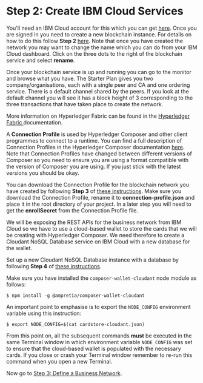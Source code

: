 # Step 2: Create IBM Cloud Services
You'll need an IBM Cloud account for this which you can get [here](https://console.bluemix.net/registration/). Once you are signed in you need to create a new blockchain instance. For details on how to do this follow **Step 2** [here](https://www.ibm.com/developerworks/cloud/library/cl-deploy-blockchain-starter-plan-network/). Note that once you have created the network you may want to change the name which you can do from your IBM Cloud dashboard. Click on the three dots to the right of the blockchain service and select **rename**.

Once your blockchain service is up and running you can go to the monitor and browse what you have. The Starter Plan gives you two company/organisations, each with a single peer and CA and one ordering service. There is a default channel shared by the peers. If you look at the default channel you will see it has a block height of 3 corresponding to the three transactions that have taken place to create the network.

More information on Hyperledger Fabric can be found in the [Hyperledger Fabric ](http://hyperledger-fabric.readthedocs.io/en/latest/index.html) documentation.

A **Connection Profile** is used by Hyperledger Composer and other client programmes to connect to a runtime. You can find a full description of Connection Profiles in the Hyperledger Composer documentation [here](https://hyperledger.github.io/composer/latest/reference/connectionprofile). Note that Connection Profiles have changed between different versions of Composer so you need to ensure you are using a format compatible with the version of Composer you are using. If you just stick with the latest versions you should be okay.

You can download the Connection Profile for the blockchain network you have created by following **Step 3** of [these instructions](https://www.ibm.com/developerworks/cloud/library/cl-deploy-blockchain-starter-plan-network/). Make sure you download the Connection Profile, rename it to **connection-profile.json** and place it in the root directory of your project. In a later step you will need to get the **enrollSecret** from the Connection Profile file.

We will be exposing the REST APIs for the business network from IBM Cloud so we have to use a cloud-based wallet to store the cards that we will be creating with Hyperledger Composer. We need therefore to create a Cloudant NoSQL Database service on IBM Cloud with a new database for the wallet.

Set up a new Cloudant NoSQL Database instance with a database by following **Step 4** of [these instructions](https://www.ibm.com/developerworks/cloud/library/cl-deploy-blockchain-starter-plan-network/).

Make sure you have installed the `composer-wallet-cloudant` node module as follows:
```
$ npm install -g @ampretia/composer-wallet-cloudant
```
An important point to emphasise is to export the `NODE_CONFIG` environment variable using this instruction:
```
$ export NODE_CONFIG=$(cat cardstore-cloudant.json)
```
From this point on, all the subsequent commands **must** be executed in the same Terminal window in which environment variable `NODE_CONFIG` was set to ensure that the cloud-based wallet is populated with the necessary cards. If you close or crash your Terminal window remember to re-run this command when you open a new Terminal.

Now go to [Step 3: Define a Business Network](../docs/03%20Business%20Network.md).
